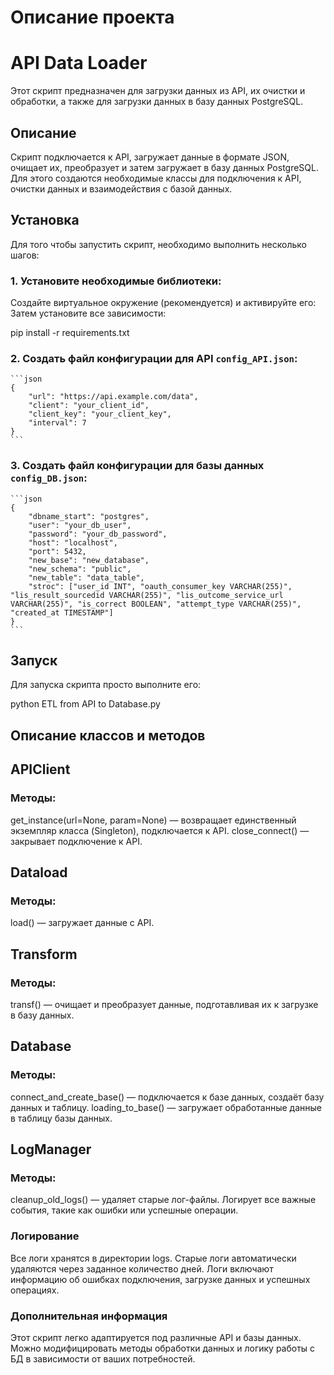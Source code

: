 # Описание проекта

# API Data Loader

Этот скрипт предназначен для загрузки данных из API, их очистки и обработки, а также для загрузки данных в базу данных PostgreSQL.

## Описание

Скрипт подключается к API, загружает данные в формате JSON, очищает их, преобразует и затем загружает в базу данных PostgreSQL. Для этого создаются необходимые классы для подключения к API, очистки данных и взаимодействия с базой данных.

## Установка

Для того чтобы запустить скрипт, необходимо выполнить несколько шагов:

### 1. Установите необходимые библиотеки:

Создайте виртуальное окружение (рекомендуется) и активируйте его:
Затем установите все зависимости:

pip install -r requirements.txt


### 2. Создать файл конфигурации для API `config_API.json`:
    ```json
    {
        "url": "https://api.example.com/data",
        "client": "your_client_id",
        "client_key": "your_client_key",
        "interval": 7
    }
    ```

### 3. Создать файл конфигурации для базы данных `config_DB.json`:
    ```json
    {
        "dbname_start": "postgres",
        "user": "your_db_user",
        "password": "your_db_password",
        "host": "localhost",
        "port": 5432,
        "new_base": "new_database",
        "new_schema": "public",
        "new_table": "data_table",
        "stroc": ["user_id INT", "oauth_consumer_key VARCHAR(255)", "lis_result_sourcedid VARCHAR(255)", "lis_outcome_service_url VARCHAR(255)", "is_correct BOOLEAN", "attempt_type VARCHAR(255)", "created_at TIMESTAMP"]
    }
    ```

## Запуск

Для запуска скрипта просто выполните его:


python ETL  from API to Database.py

## Описание классов и методов

## APIClient
### Методы:
get_instance(url=None, param=None) — возвращает единственный экземпляр класса (Singleton), подключается к API.
close_connect() — закрывает подключение к API.

## Dataload
### Методы:
load() — загружает данные с API.

## Transform
### Методы:
transf() — очищает и преобразует данные, подготавливая их к загрузке в базу данных.

## Database
### Методы:
connect_and_create_base() — подключается к базе данных, создаёт базу данных и таблицу.
loading_to_base() — загружает обработанные данные в таблицу базы данных.

## LogManager
###  Методы:
cleanup_old_logs() — удаляет старые лог-файлы.
Логирует все важные события, такие как ошибки или успешные операции.

### Логирование
Все логи хранятся в директории logs. Старые логи автоматически удаляются через заданное количество дней. Логи включают информацию об ошибках подключения, загрузке данных и успешных операциях.

### Дополнительная информация
Этот скрипт легко адаптируется под различные API и базы данных. Можно модифицировать методы обработки данных и логику работы с БД в зависимости от ваших потребностей.
